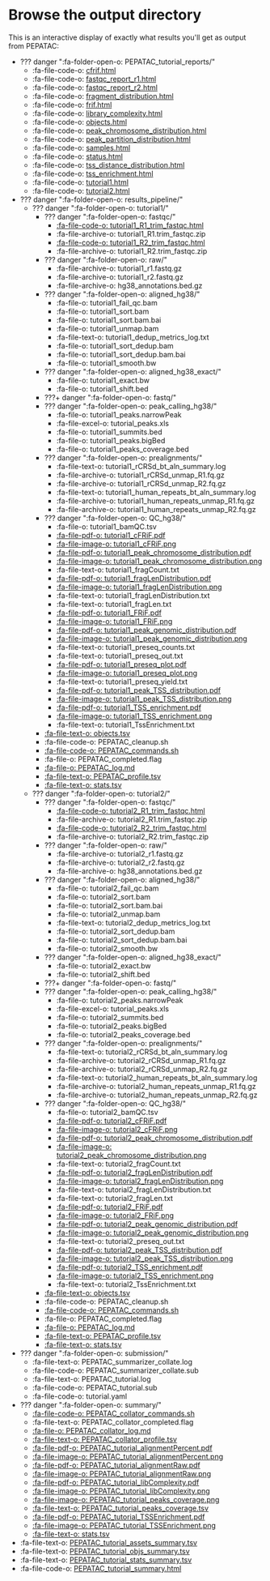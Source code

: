 # Browse the output directory

This is an interactive display of exactly what results you'll get as output from PEPATAC:

* ??? danger ":fa-folder-open-o: PEPATAC_tutorial_reports/"
    * :fa-file-code-o: [cfrif.html](files/examples/tutorial/PEPATAC_tutorial_reports/cfrif.html)
    * :fa-file-code-o: [fastqc_report_r1.html](files/examples/tutorial/PEPATAC_tutorial_reports/fastqc_report_r1.html)
    * :fa-file-code-o: [fastqc_report_r2.html](files/examples/tutorial/PEPATAC_tutorial_reports/fastqc_report_r2.html)
    * :fa-file-code-o: [fragment_distribution.html](files/examples/tutorial/PEPATAC_tutorial_reports/fragment_distribution.html)
    * :fa-file-code-o: [frif.html](files/examples/tutorial/PEPATAC_tutorial_reports/frif.html)
    * :fa-file-code-o: [library_complexity.html](files/examples/tutorial/PEPATAC_tutorial_reports/library_complexity.html)
    * :fa-file-code-o: [objects.html](files/examples/tutorial/PEPATAC_tutorial_reports/objects.html)
    * :fa-file-code-o: [peak_chromosome_distribution.html](files/examples/tutorial/PEPATAC_tutorial_reports/peak_chromosome_distribution.html)
    * :fa-file-code-o: [peak_partition_distribution.html](files/examples/tutorial/PEPATAC_tutorial_reports/peak_partition_distribution.html) 
    * :fa-file-code-o: [samples.html](files/examples/tutorial/PEPATAC_tutorial_reports/samples.html)
    * :fa-file-code-o: [status.html](files/examples/tutorial/PEPATAC_tutorial_reports/status.html)
    * :fa-file-code-o: [tss_distance_distribution.html](files/examples/tutorial/PEPATAC_tutorial_reports/tss_distance_distribution.html)
    * :fa-file-code-o: [tss_enrichment.html](files/examples/tutorial/PEPATAC_tutorial_reports/tss_enrichment.html)
    * :fa-file-code-o: [tutorial1.html](files/examples/tutorial/PEPATAC_tutorial_reports/tutorial1.html)
    * :fa-file-code-o: [tutorial2.html](files/examples/tutorial/PEPATAC_tutorial_reports/tutorial2.html)
* ??? danger ":fa-folder-open-o: results_pipeline/"
    * ??? danger ":fa-folder-open-o: tutorial1/"
        * ??? danger ":fa-folder-open-o: fastqc/"
            * [:fa-file-code-o: tutorial1_R1_trim_fastqc.html](files/examples/tutorial/results_pipeline/tutorial1/fastqc/tutorial1_R1_trim_fastqc.html)
            * :fa-file-archive-o: tutorial1_R1.trim_fastqc.zip
            * [:fa-file-code-o: tutorial1_R2_trim_fastqc.html](files/examples/tutorial/results_pipeline/tutorial1/fastqc/tutorial1_R2_trim_fastqc.html)
            * :fa-file-archive-o: tutorial1_R2.trim_fastqc.zip
        * ??? danger ":fa-folder-open-o: raw/"
            * :fa-file-archive-o: tutorial1_r1.fastq.gz
            * :fa-file-archive-o: tutorial1_r2.fastq.gz
            * :fa-file-archive-o: hg38_annotations.bed.gz 
        * ??? danger ":fa-folder-open-o: aligned_hg38/"
            * :fa-file-o: tutorial1_fail_qc.bam
            * :fa-file-o: tutorial1_sort.bam
            * :fa-file-o: tutorial1_sort.bam.bai
            * :fa-file-o: tutorial1_unmap.bam
            * :fa-file-text-o: tutorial1_dedup_metrics_log.txt
            * :fa-file-o: tutorial1_sort_dedup.bam
            * :fa-file-o: tutorial1_sort_dedup.bam.bai
            * :fa-file-o: tutorial1_smooth.bw
        * ??? danger ":fa-folder-open-o: aligned_hg38_exact/"
            * :fa-file-o: tutorial1_exact.bw
            * :fa-file-o: tutorial1_shift.bed
        * ???+ danger ":fa-folder-open-o: fastq/"
        * ??? danger ":fa-folder-open-o: peak_calling_hg38/"
            * :fa-file-o: tutorial1_peaks.narrowPeak
            * :fa-file-excel-o: tutorial_peaks.xls
            * :fa-file-o: tutorial1_summits.bed
            * :fa-file-o: tutorial1_peaks.bigBed
            * :fa-file-o: tutorial1_peaks_coverage.bed
        * ??? danger ":fa-folder-open-o: prealignments/"
            * :fa-file-text-o: tutorial1_rCRSd_bt_aln_summary.log
            * :fa-file-archive-o: tutorial1_rCRSd_unmap_R1.fq.gz
            * :fa-file-archive-o: tutorial1_rCRSd_unmap_R2.fq.gz
            * :fa-file-text-o: tutorial1_human_repeats_bt_aln_summary.log
            * :fa-file-archive-o: tutorial1_human_repeats_unmap_R1.fq.gz
            * :fa-file-archive-o: tutorial1_human_repeats_unmap_R2.fq.gz
        * ??? danger ":fa-folder-open-o: QC_hg38/"
            * :fa-file-o: tutorial1_bamQC.tsv
            * [:fa-file-pdf-o: tutorial1_cFRiF.pdf](files/examples/tutorial/results_pipeline/tutorial1/QC_hg38/tutorial1_cFRiF.pdf)
            * [:fa-file-image-o: tutorial1_cFRiF.png](files/examples/tutorial/results_pipeline/tutorial1/QC_hg38/tutorial1_cFRiF.png)
            * [:fa-file-pdf-o: tutorial1_peak_chromosome_distribution.pdf](files/examples/tutorial/results_pipeline/tutorial1/QC_hg38/tutorial1_peak_chromosome_distribution.pdf)
            * [:fa-file-image-o: tutorial1_peak_chromosome_distribution.png](files/examples/tutorial/results_pipeline/tutorial1/QC_hg38/tutorial1_peak_chromosome_distribution.png)
            * :fa-file-text-o: tutorial1_fragCount.txt
            * [:fa-file-pdf-o: tutorial1_fragLenDistribution.pdf](files/examples/tutorial/results_pipeline/tutorial1/QC_hg38/tutorial1_fragLenDistribution.pdf)
            * [:fa-file-image-o: tutorial1_fragLenDistribution.png](files/examples/tutorial/results_pipeline/tutorial1/QC_hg38/tutorial1_fragLenDistribution.png)
            * :fa-file-text-o: tutorial1_fragLenDistribution.txt
            * :fa-file-text-o: tutorial1_fragLen.txt
            * [:fa-file-pdf-o: tutorial1_FRiF.pdf](files/examples/tutorial/results_pipeline/tutorial1/QC_hg38/tutorial1_FRiF.pdf)
            * [:fa-file-image-o: tutorial1_FRiF.png](files/examples/tutorial/results_pipeline/tutorial1/QC_hg38/tutorial1_FRiF.png)
            * [:fa-file-pdf-o: tutorial1_peak_genomic_distribution.pdf](files/examples/tutorial/results_pipeline/tutorial1/QC_hg38/tutorial1_peak_genomic_distribution.pdf)
            * [:fa-file-image-o: tutorial1_peak_genomic_distribution.png](files/examples/tutorial/results_pipeline/tutorial1/QC_hg38/tutorial1_peak_genomic_distribution.png)
            * :fa-file-text-o: tutorial1_preseq_counts.txt
            * :fa-file-text-o: tutorial1_preseq_out.txt
            * [:fa-file-pdf-o: tutorial1_preseq_plot.pdf](files/examples/tutorial/results_pipeline/tutorial1/QC_hg38/tutorial1_preseq_plot.pdf)
            * [:fa-file-image-o: tutorial1_preseq_plot.png](files/examples/tutorial/results_pipeline/tutorial1/QC_hg38/tutorial1_preseq_plot.png)
            * :fa-file-text-o: tutorial1_preseq_yield.txt
            * [:fa-file-pdf-o: tutorial1_peak_TSS_distribution.pdf](files/examples/tutorial/results_pipeline/tutorial1/QC_hg38/tutorial1_peak_TSS_distribution.pdf)
            * [:fa-file-image-o: tutorial1_peak_TSS_distribution.png](files/examples/tutorial/results_pipeline/tutorial1/QC_hg38/tutorial1_peak_TSS_distribution.png)
            * [:fa-file-pdf-o: tutorial1_TSS_enrichment.pdf](files/examples/tutorial/results_pipeline/tutorial1/QC_hg38/tutorial1_TSS_enrichment.pdf)
            * [:fa-file-image-o: tutorial1_TSS_enrichment.png](files/examples/tutorial/results_pipeline/tutorial1/QC_hg38/tutorial1_TSS_enrichment.png)
            * :fa-file-text-o: tutorial1_TssEnrichment.txt
        * [:fa-file-text-o: objects.tsv](files/examples/tutorial/results_pipeline/tutorial1/objects.tsv) 
        * :fa-file-code-o: PEPATAC_cleanup.sh
        * [:fa-file-code-o: PEPATAC_commands.sh](files/examples/tutorial/results_pipeline/tutorial1/PEPATAC_commands.sh)
        * :fa-file-o: PEPATAC_completed.flag
        * [:fa-file-o: PEPATAC_log.md](files/examples/tutorial/results_pipeline/tutorial1/PEPATAC_log.txt)
        * [:fa-file-text-o: PEPATAC_profile.tsv](files/examples/tutorial/results_pipeline/tutorial1/PEPATAC_profile.tsv)
        * [:fa-file-text-o: stats.tsv](files/examples/tutorial/results_pipeline/tutorial1/stats.tsv)
    * ??? danger ":fa-folder-open-o: tutorial2/"
        * ??? danger ":fa-folder-open-o: fastqc/"
            * [:fa-file-code-o: tutorial2_R1_trim_fastqc.html](files/examples/tutorial/results_pipeline/tutorial2/fastqc/tutorial2_R1_trim_fastqc.html)
            * :fa-file-archive-o: tutorial2_R1.trim_fastqc.zip
            * [:fa-file-code-o: tutorial2_R2_trim_fastqc.html](files/examples/tutorial/results_pipeline/tutorial2/fastqc/tutorial2_R2_trim_fastqc.html)
            * :fa-file-archive-o: tutorial2_R2.trim_fastqc.zip
        * ??? danger ":fa-folder-open-o: raw/"
            * :fa-file-archive-o: tutorial2_r1.fastq.gz
            * :fa-file-archive-o: tutorial2_r2.fastq.gz
            * :fa-file-archive-o: hg38_annotations.bed.gz 
        * ??? danger ":fa-folder-open-o: aligned_hg38/"
            * :fa-file-o: tutorial2_fail_qc.bam
            * :fa-file-o: tutorial2_sort.bam
            * :fa-file-o: tutorial2_sort.bam.bai
            * :fa-file-o: tutorial2_unmap.bam
            * :fa-file-text-o: tutorial2_dedup_metrics_log.txt
            * :fa-file-o: tutorial2_sort_dedup.bam
            * :fa-file-o: tutorial2_sort_dedup.bam.bai
            * :fa-file-o: tutorial2_smooth.bw
        * ??? danger ":fa-folder-open-o: aligned_hg38_exact/"
            * :fa-file-o: tutorial2_exact.bw
            * :fa-file-o: tutorial2_shift.bed
        * ???+ danger ":fa-folder-open-o: fastq/"
        * ??? danger ":fa-folder-open-o: peak_calling_hg38/"
            * :fa-file-o: tutorial2_peaks.narrowPeak
            * :fa-file-excel-o: tutorial_peaks.xls
            * :fa-file-o: tutorial2_summits.bed
            * :fa-file-o: tutorial2_peaks.bigBed
            * :fa-file-o: tutorial2_peaks_coverage.bed
        * ??? danger ":fa-folder-open-o: prealignments/"
            * :fa-file-text-o: tutorial2_rCRSd_bt_aln_summary.log
            * :fa-file-archive-o: tutorial2_rCRSd_unmap_R1.fq.gz
            * :fa-file-archive-o: tutorial2_rCRSd_unmap_R2.fq.gz
            * :fa-file-text-o: tutorial2_human_repeats_bt_aln_summary.log
            * :fa-file-archive-o: tutorial2_human_repeats_unmap_R1.fq.gz
            * :fa-file-archive-o: tutorial2_human_repeats_unmap_R2.fq.gz
        * ??? danger ":fa-folder-open-o: QC_hg38/"
            * :fa-file-o: tutorial2_bamQC.tsv
            * [:fa-file-pdf-o: tutorial2_cFRiF.pdf](files/examples/tutorial/results_pipeline/tutorial2/QC_hg38/tutorial2_cFRiF.pdf)
            * [:fa-file-image-o: tutorial2_cFRiF.png](files/examples/tutorial/results_pipeline/tutorial2/QC_hg38/tutorial2_cFRiF.png)
            * [:fa-file-pdf-o: tutorial2_peak_chromosome_distribution.pdf](files/examples/tutorial/results_pipeline/tutorial2/QC_hg38/tutorial2_peak_chromosome_distribution.pdf)
            * [:fa-file-image-o: tutorial2_peak_chromosome_distribution.png](files/examples/tutorial/results_pipeline/tutorial2/QC_hg38/tutorial2_peak_chromosome_distribution.png)
            * :fa-file-text-o: tutorial2_fragCount.txt
            * [:fa-file-pdf-o: tutorial2_fragLenDistribution.pdf](files/examples/tutorial/results_pipeline/tutorial2/QC_hg38/tutorial2_fragLenDistribution.pdf)
            * [:fa-file-image-o: tutorial2_fragLenDistribution.png](files/examples/tutorial/results_pipeline/tutorial2/QC_hg38/tutorial2_fragLenDistribution.png)
            * :fa-file-text-o: tutorial2_fragLenDistribution.txt
            * :fa-file-text-o: tutorial2_fragLen.txt
            * [:fa-file-pdf-o: tutorial2_FRiF.pdf](files/examples/tutorial/results_pipeline/tutorial2/QC_hg38/tutorial2_FRiF.pdf)
            * [:fa-file-image-o: tutorial2_FRiF.png](files/examples/tutorial/results_pipeline/tutorial2/QC_hg38/tutorial2_FRiF.png)
            * [:fa-file-pdf-o: tutorial2_peak_genomic_distribution.pdf](files/examples/tutorial/results_pipeline/tutorial2/QC_hg38/tutorial2_peak_genomic_distribution.pdf)
            * [:fa-file-image-o: tutorial2_peak_genomic_distribution.png](files/examples/tutorial/results_pipeline/tutorial2/QC_hg38/tutorial2_peak_genomic_distribution.png)
            * :fa-file-text-o: tutorial2_preseq_out.txt
            * [:fa-file-pdf-o: tutorial2_peak_TSS_distribution.pdf](files/examples/tutorial/results_pipeline/tutorial2/QC_hg38/tutorial2_peak_TSS_distribution.pdf)
            * [:fa-file-image-o: tutorial2_peak_TSS_distribution.png](files/examples/tutorial/results_pipeline/tutorial2/QC_hg38/tutorial2_peak_TSS_distribution.png)
            * [:fa-file-pdf-o: tutorial2_TSS_enrichment.pdf](files/examples/tutorial/results_pipeline/tutorial2/QC_hg38/tutorial2_TSS_enrichment.pdf)
            * [:fa-file-image-o: tutorial2_TSS_enrichment.png](files/examples/tutorial/results_pipeline/tutorial2/QC_hg38/tutorial2_TSS_enrichment.png)
            * :fa-file-text-o: tutorial2_TssEnrichment.txt
        * [:fa-file-text-o: objects.tsv](files/examples/tutorial/results_pipeline/tutorial2/objects.tsv) 
        * :fa-file-code-o: PEPATAC_cleanup.sh
        * [:fa-file-code-o: PEPATAC_commands.sh](files/examples/tutorial/results_pipeline/tutorial2/PEPATAC_commands.sh)
        * :fa-file-o: PEPATAC_completed.flag
        * [:fa-file-o: PEPATAC_log.md](files/examples/tutorial/results_pipeline/tutorial2/PEPATAC_log.txt)
        * [:fa-file-text-o: PEPATAC_profile.tsv](files/examples/tutorial/results_pipeline/tutorial2/PEPATAC_profile.tsv)
        * [:fa-file-text-o: stats.tsv](files/examples/tutorial/results_pipeline/tutorial2/stats.tsv)
* ??? danger ":fa-folder-open-o: submission/"
    * :fa-file-text-o: PEPATAC_summarizer_collate.log
    * :fa-file-code-o: PEPATAC_summarizer_collate.sub
    * :fa-file-text-o: PEPATAC_tutorial.log
    * :fa-file-code-o: PEPATAC_tutorial.sub
    * :fa-file-code-o: tutorial.yaml    
* ??? danger ":fa-folder-open-o: summary/"
    * [:fa-file-code-o: PEPATAC_collator_commands.sh](files/examples/tutorial/summary/PEPATAC_collator_commands.sh)
    * :fa-file-text-o: PEPATAC_collator_completed.flag
    * [:fa-file-o: PEPATAC_collator_log.md](files/examples/tutorial/summary/PEPATAC_collator_log.md)
    * [:fa-file-text-o: PEPATAC_collator_profile.tsv](files/examples/tutorial/summary/PEPATAC_collator_profile.tsv)
    * [:fa-file-pdf-o: PEPATAC_tutorial_alignmentPercent.pdf](files/examples/tutorial/summary/PEPATAC_tutorial_alignmentPercent.pdf)
    * [:fa-file-image-o: PEPATAC_tutorial_alignmentPercent.png](files/examples/tutorial/summary/PEPATAC_tutorial_alignmentPercent.png)
    * [:fa-file-pdf-o: PEPATAC_tutorial_alignmentRaw.pdf](files/examples/tutorial/summary/PEPATAC_tutorial_alignmentRaw.pdf)
    * [:fa-file-image-o: PEPATAC_tutorial_alignmentRaw.png](files/examples/tutorial/summary/PEPATAC_tutorial_alignmentRaw.png)
    * [:fa-file-pdf-o: PEPATAC_tutorial_libComplexity.pdf](files/examples/tutorial/summary/PEPATAC_tutorial_libComplexity.pdf)
    * [:fa-file-image-o: PEPATAC_tutorial_libComplexity.png](files/examples/tutorial/summary/PEPATAC_tutorial_libComplexity.png)
    * [:fa-file-image-o: PEPATAC_tutorial_peaks_coverage.png](files/examples/tutorial/summary/PEPATAC_tutorial_peaks_coverage.png)
    * [:fa-file-text-o: PEPATAC_tutorial_peaks_coverage.tsv](files/examples/tutorial/summary/PEPATAC_tutorial_peaks_coverage.tsv)
    * [:fa-file-pdf-o: PEPATAC_tutorial_TSSEnrichment.pdf](files/examples/tutorial/summary/PEPATAC_tutorial_TSSEnrichment.pdf)
    * [:fa-file-image-o: PEPATAC_tutorial_TSSEnrichment.png](files/examples/tutorial/summary/PEPATAC_tutorial_TSSEnrichment.png)
    * [:fa-file-text-o: stats.tsv](files/examples/tutorial/summary/stats.tsv)
* :fa-file-text-o: [PEPATAC_tutorial_assets_summary.tsv](files/examples/tutorial/PEPATAC_tutorial_assets_summary.tsv)
* :fa-file-text-o: [PEPATAC_tutorial_objs_summary.tsv](files/examples/tutorial/PEPATAC_tutorial_objs_summary.tsv)
* :fa-file-text-o: [PEPATAC_tutorial_stats_summary.tsv](files/examples/tutorial/PEPATAC_tutorial_stats_summary.tsv)
* :fa-file-code-o: [PEPATAC_tutorial_summary.html](files/examples/tutorial/PEPATAC_tutorial_summary.html)
